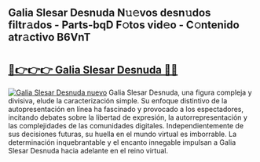 ## Galia Slesar Desnuda N𝚞𝚎vos desn𝚞dos filtr𝚊dos - Parts-bqD F𝚘tos vid𝚎o - C𝚘ntenido atr𝚊ctivo B6VnT

# <h2><a href="http://mb8nqsj.tromn.icu/?c=Galia+Slesar+Desnuda">🔗👉👉👉 Galia Slesar Desnuda 🔗🔗</a></h2>

[![Galia Slesar Desnuda nuevo](https://i.imgur.com/pEAQMta.gif)](http://mb8nqsj.tromn.icu/?c=Galia+Slesar+Desnuda)
Galia Slesar Desnuda, una figura compleja y divisiva, elude la caracterización simple. Su enfoque distintivo de la autopresentación en línea ha fascinado y provocado a los espectadores, incitando debates sobre la libertad de expresión, la autorrepresentación y las complejidades de las comunidades digitales. Independientemente de sus decisiones futuras, su huella en el mundo virtual es imborrable. La determinación inquebrantable y el encanto innegable impulsan a Galia Slesar Desnuda hacia adelante en el reino virtual.
